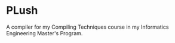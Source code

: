 # PLush
 A compiler for my Compiling Techniques course in my Informatics Engineering Master's Program. 

